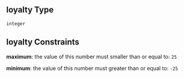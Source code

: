 ## loyalty Type

`integer`

## loyalty Constraints

**maximum**: the value of this number must smaller than or equal to: `25`

**minimum**: the value of this number must greater than or equal to: `-25`
